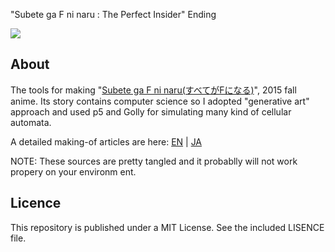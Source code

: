 "Subete ga F ni naru : The Perfect Insider" Ending

![](http://baku89.com/wp-content/uploads/2015/10/0xffff_ed_0013-1280x720.jpg)

## About

The tools for making "[Subete ga F ni naru(すべてがFになる)](http://f-noitamina.com)", 2015 fall anime. Its story contains computer science so I adopted "generative art" approach and used p5 and Golly for simulating many kind of cellular automata.

A detailed making-of articles are here: [EN](http://baku89.com/article/2394) | [JA](http://baku89.com/article/2348)

NOTE: These sources are pretty tangled and it probablly will not work propery on your environm
ent.

## Licence

This repository is published under a MIT License. See the included LISENCE file.
